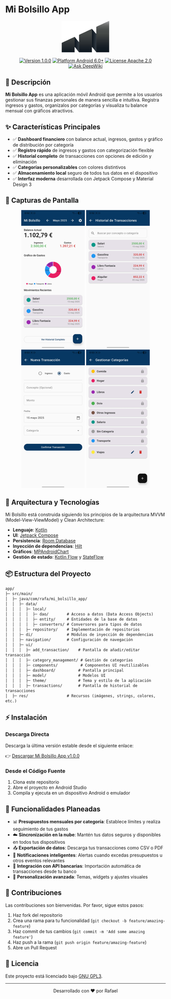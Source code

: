 # Mi Bolsillo App

<p align="center">
  <img src="images/app_icon.png" alt="Mi Bolsillo App Logo" width="150"/>
</p>

<p align="center">
  <a href="https://github.com/rafa/mi_bolsillo_app/releases/tag/v1.0.0"><img src="https://img.shields.io/badge/Version-1.0.0-blue" alt="Version 1.0.0"></a>
  <a href="https://github.com/rafa/mi_bolsillo_app/releases"><img src="https://img.shields.io/badge/Platform-Android%206.0+-brightgreen" alt="Platform Android 6.0+"></a>
  <a href="LICENSE"><img src="https://img.shields.io/badge/License-GNU%20GPL%203-orange" alt="License Apache 2.0"></a>
  <a href="https://deepwiki.com/R4F405/mi_bolsillo_app"><img src="https://deepwiki.com/badge.svg" alt="Ask DeepWiki"></a>
</p>

## 📱 Descripción

**Mi Bolsillo App** es una aplicación móvil Android que permite a los usuarios gestionar sus finanzas personales de manera sencilla e intuitiva. Registra ingresos y gastos, organízalos por categorías y visualiza tu balance mensual con gráficos atractivos.

## ✨ Características Principales

- ✅ **Dashboard financiero** con balance actual, ingresos, gastos y gráfico de distribución por categoría
- ✅ **Registro rápido** de ingresos y gastos con categorización flexible
- ✅ **Historial completo** de transacciones con opciones de edición y eliminación
- ✅ **Categorías personalizables** con colores distintivos
- ✅ **Almacenamiento local** seguro de todos tus datos en el dispositivo
- ✅ **Interfaz moderna** desarrollada con Jetpack Compose y Material Design 3

## 📸 Capturas de Pantalla

<p align="center">
  <img src="images/dashboard.jpg" width="200" alt="Dashboard"/>
  <img src="images/transaction_list.jpg" width="200" alt="Transacciones"/>
  <img src="images/add_transaction.jpg" width="200" alt="Añadir Transacción"/>
  <img src="images/category_management.jpg" width="200" alt="Gestión de Categorías"/>
</p>

## 🚀 Arquitectura y Tecnologías

<!--
<p align="center">
  <img src="documentation/app_architecture.png" width="600" alt="Arquitectura de la aplicación"/>
</p>
-->

Mi Bolsillo está construida siguiendo los principios de la arquitectura MVVM (Model-View-ViewModel) y Clean Architecture:

- **Lenguaje**: [Kotlin](https://kotlinlang.org/)
- **UI**: [Jetpack Compose](https://developer.android.com/jetpack/compose)
- **Persistencia**: [Room Database](https://developer.android.com/training/data-storage/room)
- **Inyección de dependencias**: [Hilt](https://developer.android.com/training/dependency-injection/hilt-android)
- **Gráficos**: [MPAndroidChart](https://github.com/PhilJay/MPAndroidChart)
- **Gestión de estado**: [Kotlin Flow](https://kotlinlang.org/docs/flow.html) y [StateFlow](https://kotlin.github.io/kotlinx.coroutines/kotlinx-coroutines-core/kotlinx.coroutines.flow/-state-flow/)

## 📦 Estructura del Proyecto

```
app/
├─ src/main/
│  ├─ java/com/rafa/mi_bolsillo_app/
│  │  ├─ data/
│  │  │  ├─ local/
│  │  │  │  ├─ dao/        # Acceso a datos (Data Access Objects)
│  │  │  │  ├─ entity/     # Entidades de la base de datos
│  │  │  │  ├─ converters/ # Conversores para tipos de datos
│  │  │  ├─ repository/    # Implementación de repositorios
│  │  ├─ di/               # Módulos de inyección de dependencias
│  │  ├─ navigation/       # Configuración de navegación
│  │  ├─ ui/
│  │  │  ├─ add_transaction/    # Pantalla de añadir/editar transacción
│  │  │  ├─ category_management/ # Gestión de categorías
│  │  │  ├─ components/          # Componentes UI reutilizables
│  │  │  ├─ dashboard/          # Pantalla principal
│  │  │  ├─ model/              # Modelos UI
│  │  │  ├─ theme/              # Tema y estilo de la aplicación
│  │  │  ├─ transactions/       # Pantalla de historial de transacciones
│  ├─ res/                 # Recursos (imágenes, strings, colores, etc.)
```

## ⚡ Instalación

### Descarga Directa
Descarga la última versión estable desde el siguiente enlace:

👉 [Descargar Mi Bolsillo App v1.0.0](https://github.com/R4F405/mi_bolsillo_app/releases/)

### Desde el Código Fuente
1. Clona este repositorio
2. Abre el proyecto en Android Studio
3. Compila y ejecuta en un dispositivo Android o emulador

## 🔮 Funcionalidades Planeadas

- 📊 **Presupuestos mensuales por categoría**: Establece límites y realiza seguimiento de tus gastos
- ☁️ **Sincronización en la nube**: Mantén tus datos seguros y disponibles en todos tus dispositivos
- 📤 **Exportación de datos**: Descarga tus transacciones como CSV o PDF
- 🔔 **Notificaciones inteligentes**: Alertas cuando excedas presupuestos u otros eventos relevantes
- 🏦 **Integración con API bancarias**: Importación automática de transacciones desde tu banco
- 🎨 **Personalización avanzada**: Temas, widgets y ajustes visuales

## 🤝 Contribuciones

Las contribuciones son bienvenidas. Por favor, sigue estos pasos:

1. Haz fork del repositorio
2. Crea una rama para tu funcionalidad (`git checkout -b feature/amazing-feature`)
3. Haz commit de tus cambios (`git commit -m 'Add some amazing feature'`)
4. Haz push a la rama (`git push origin feature/amazing-feature`)
5. Abre un Pull Request

## 📄 Licencia

Este proyecto está licenciado bajo [GNU GPL3](LICENSE).

---

<p align="center">
  Desarrollado con ❤️ por Rafael
</p>
